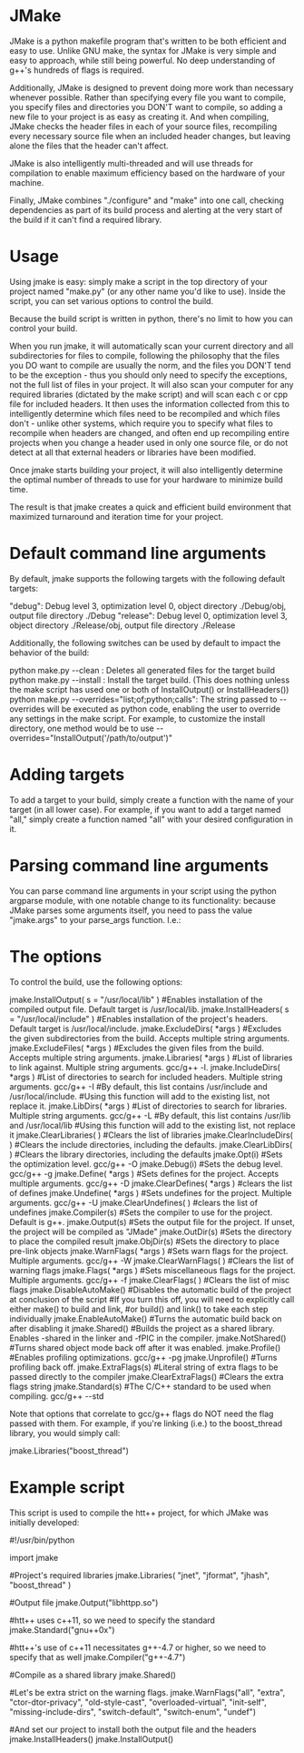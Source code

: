 JMake
======

JMake is a python makefile program that's written to be both efficient and easy to use. Unlike GNU make, the syntax for JMake is very simple and easy to approach, while still being powerful. No deep understanding of g++'s hundreds of flags is required.

Additionally, JMake is designed to prevent doing more work than necessary whenever possible. Rather than specifying every file you want to compile, you specify files and directories you DON'T want to compile, so adding a new file to your project is as easy as creating it. And when compiling, JMake checks the header files in each of your source files, recompiling every necessary source file when an included header changes, but leaving alone the files that the header can't affect.

JMake is also intelligently multi-threaded and will use threads for compilation to enable maximum efficiency based on the hardware of your machine.

Finally, JMake combines "./configure" and "make" into one call, checking dependencies as part of its build process and alerting at the very start of the build if it can't find a required library.

Usage
======

Using jmake is easy: simply make a script in the top directory of your project named "make.py" (or any other name you'd like to use). Inside the script, you can set various options to control the build.

Because the build script is written in python, there's no limit to how you can control your build.

When you run jmake, it will automatically scan your current directory and all subdirectories for files to compile, following the philosophy that the files you DO want to compile are usually the norm, and the files you DON'T tend to be the exception - thus you should only need to specify the exceptions, not the full list of files in your project. It will also scan your computer for any required libraries (dictated by the make script) and will scan each c or cpp file for included headers. It then uses the information collected from this to intelligently determine which files need to be recompiled and which files don't - unlike other systems, which require you to specify what files to recompile when headers are changed, and often end up recompiling entire projects when you change a header used in only one source file, or do not detect at all that external headers or libraries have been modified.

Once jmake starts building your project, it will also intelligently determine the optimal number of threads to use for your hardware to minimize build time.

The result is that jmake creates a quick and efficient build environment that maximized turnaround and iteration time for your project.

Default command line arguments
======

By default, jmake supports the following targets with the following default targets:

"debug": Debug level 3, optimization level 0, object directory ./Debug/obj, output file directory ./Debug
"release": Debug level 0, optimization level 3, object directory ./Release/obj, output file directory ./Release

Additionally, the following switches can be used by default to impact the behavior of the build:

python make.py --clean <target>: Deletes all generated files for the target build
python make.py --install <target>: Install the target build. (This does nothing unless the make script has used one or both of InstallOutput() or InstallHeaders())
python make.py <target> --overrides="list;of;python;calls": The string passed to --overrides will be executed as python code, enabling the user to override any settings in the make script. For example, to customize the install directory, one method would be to use --overrides="InstallOutput('/path/to/output')"

Adding targets
======

To add a target to your build, simply create a function with the name of your target (in all lower case). For example, if you want to add a target named "all," simply create a function named "all" with your desired configuration in it.

Parsing command line arguments
======

You can parse command line arguments in your script using the python argparse module, with one notable change to its functionality: because JMake parses some arguments itself, you need to pass the value "jmake.args" to your parse_args function. I.e.:

The options
======

To control the build, use the following options:

jmake.InstallOutput( s = "/usr/local/lib" ) #Enables installation of the compiled output file. Default target is /usr/local/lib.
jmake.InstallHeaders( s = "/usr/local/include" ) #Enables installation of the project's headers. Default target is /usr/local/include.
jmake.ExcludeDirs( *args ) #Excludes the given subdirectories from the build. Accepts multiple string arguments.
jmake.ExcludeFiles( *args ) #Excludes the given files from the build. Accepts multiple string arguments.
jmake.Libraries( *args ) #List of libraries to link against. Multiple string arguments. gcc/g++ -l.
jmake.IncludeDirs( *args ) #List of directories to search for included headers. Multiple string arguments. gcc/g++ -I
                           #By default, this list contains /usr/include and /usr/local/include.
                           #Using this function will add to the existing list, not replace it.
jmake.LibDirs( *args ) #List of directories to search for libraries. Multiple string arguments. gcc/g++ -L 
                       #By default, this list contains /usr/lib and /usr/local/lib
                       #Using this function will add to the existing list, not replace it
jmake.ClearLibraries( ) #Clears the list of libraries
jmake.ClearIncludeDirs( ) #Clears the include directories, including the defaults.
jmake.ClearLibDirs( ) #Clears the library directories, including the defaults
jmake.Opt(i) #Sets the optimization level. gcc/g++ -O
jmake.Debug(i) #Sets the debug level. gcc/g++ -g
jmake.Define( *args ) #Sets defines for the project. Accepts multiple arguments. gcc/g++ -D
jmake.ClearDefines( *args ) #clears the list of defines
jmake.Undefine( *args ) #Sets undefines for the project. Multiple arguments. gcc/g++ -U
jmake.ClearUndefines( ) #clears the list of undefines
jmake.Compiler(s) #Sets the compiler to use for the project. Default is g++.
jmake.Output(s) #Sets the output file for the project. If unset, the project will be compiled as "JMade"
jmake.OutDir(s) #Sets the directory to place the compiled result
jmake.ObjDir(s) #Sets the directory to place pre-link objects
jmake.WarnFlags( *args ) #Sets warn flags for the project. Multiple arguments. gcc/g++ -W
jmake.ClearWarnFlags( ) #Clears the list of warning flags
jmake.Flags( *args ) #Sets miscellaneous flags for the project. Multiple arguments. gcc/g++ -f
jmake.ClearFlags( ) #Clears the list of misc flags
jmake.DisableAutoMake() #Disables the automatic build of the project at conclusion of the script
                        #If you turn this off, you will need to explicitly call either make() to build and link,
                        #or build() and link() to take each step individually
jmake.EnableAutoMake() #Turns the automatic build back on after disabling it
jmake.Shared() #Builds the project as a shared library. Enables -shared in the linker and -fPIC in the compiler.
jmake.NotShared() #Turns shared object mode back off after it was enabled.
jmake.Profile() #Enables profiling optimizations. gcc/g++ -pg
jmake.Unprofile() #Turns profiling back off.
jmake.ExtraFlags(s) #Literal string of extra flags to be passed directly to the compiler
jmake.ClearExtraFlags() #Clears the extra flags string
jmake.Standard(s) #The C/C++ standard to be used when compiling. gcc/g++ --std

Note that options that correlate to gcc/g++ flags do NOT need the flag passed with them. For example, if you're linking (i.e.) to the boost_thread library, you would simply call:

jmake.Libraries("boost_thread")

Example script
======

This script is used to compile the htt++ project, for which JMake was initially developed:

#!/usr/bin/python

import jmake

#Project's required libraries
jmake.Libraries(
   "jnet",
   "jformat",
   "jhash",
   "boost_thread"
)

#Output file
jmake.Output("libhttpp.so")

#htt++ uses c++11, so we need to specify the standard
jmake.Standard("gnu++0x")

#htt++'s use of c++11 necessitates g++-4.7 or higher, so we need to specify that as well
jmake.Compiler("g++-4.7")

#Compile as a shared library
jmake.Shared()

#Let's be extra strict on the warning flags.
jmake.WarnFlags("all", "extra", "ctor-dtor-privacy", "old-style-cast", "overloaded-virtual", "init-self", "missing-include-dirs", "switch-default", "switch-enum", "undef")

#And set our project to install both the output file and the headers
jmake.InstallHeaders()
jmake.InstallOutput()